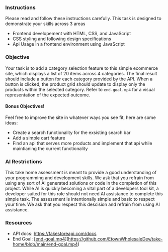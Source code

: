 ### Instructions
Please read and follow these instructions carefully. This task is designed to demonstrate your skills across 3 areas
- Frontend developement with HTML, CSS, and JavaScript
- CSS styling and following design specifications
- Api Usage in a frontend environment using JavaScript

### Objective
Your task is to add a category selection feature to this simple ecommerce site, which displays a list of 20 items across 4 categories. The final result should include a button for each category provided by the API. When a button is clicked, the product grid should update to display only the products within the selected category. Refer to `end-goal.mp4` for a visual representation of the expected outcome.

#### Bonus Objectives!
Feel free to improve the site in whatever ways you see fit, here are some ideas:
- Create a search functionality for the exsisting search bar
- Add a simple cart feature
- Find an api that serves more products and implement that api while maintianing the current functionality

### AI Restrictions
This take home assessment is meant to provide a good understanding of _your_ programming and development skills. We ask that you refrain from using any sort of AI generated solutions or code in the completion of this project. While AI is quickly becoming a vital part of a developers tool kit, a developer suited for this role should not need AI assistance to complete this simple task. The assessment is intentionally simple and basic to respect your time. We ask that you respect this descision and refrain from using AI assistance.

### Resources
- API docs: https://fakestoreapi.com/docs
- End Goal: [[end-goal.mp4](https://github.com/EtownWholesaleDev/take-home/blob/main/end-goal.mp4)](https://github.com/EtownWholesaleDev/take-home/blob/main/end-goal.mp4)

